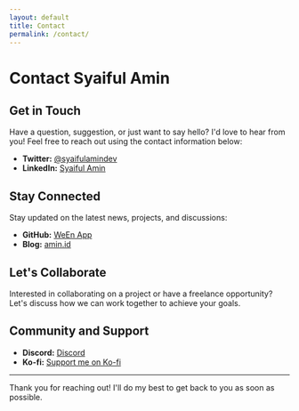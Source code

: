 ```yaml
---
layout: default
title: Contact
permalink: /contact/
---
```


# Contact Syaiful Amin

## Get in Touch

Have a question, suggestion, or just want to say hello? I'd love to hear from you! Feel free to reach out using the contact information below:

- **Twitter:** [@syaifulamindev](https://twitter.com/syaifulamindev)
- **LinkedIn:** [Syaiful Amin](https://www.linkedin.com/in/sayfullamin)

## Stay Connected

Stay updated on the latest news, projects, and discussions:

- **GitHub:** [WeEn App](https://github.com/syaifulamindev/WeEn)
- **Blog:** [amin.id](https://amin.id/blog)

## Let's Collaborate

Interested in collaborating on a project or have a freelance opportunity? Let's discuss how we can work together to achieve your goals.

## Community and Support

- **Discord:** [Discord](https://discord.com/invite/Tkr8TgqAqf)
- **Ko-fi:** [Support me on Ko-fi](https://ko-fi.com/syaifulamin)

---

Thank you for reaching out! I'll do my best to get back to you as soon as possible.


